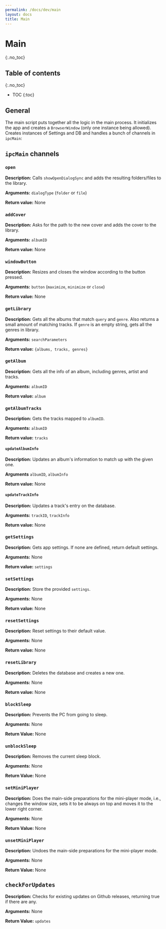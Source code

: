 ```yaml
---
permalink: /docs/dev/main
layout: docs
title: Main
---
```


# Main

{:.no_toc}

## Table of contents

{:.no_toc}

* TOC
  {:toc}

## General

The main script puts together all the logic in the main process. It initializes the app and creates a `BrowserWindow` (only one instance being allowed). Creates instances of Settings and DB and handles a bunch of channels in `ipcMain`:

## `ipcMain` channels

### `open`

**Description:** Calls `showOpenDialogSync` and adds the resulting folders/files to the library.

**Arguments:** `dialogType` (`folder` or `file`)

**Return value:** None

### `addCover`

**Description:** Asks for the path to the new cover and adds the cover to the library.

**Arguments:** `albumID`

**Return value:** None



### `windowButton`

**Description:** Resizes and closes the window according to the button pressed.

**Arguments:** `button` (`maximize`, `minimize` or `close`)

**Return value:** None

### `getLibrary`

**Description:** Gets all the albums that match `query` and `genre`. Also returns a small amount of matching tracks. If `genre` is an empty string, gets all the genres in library.

**Arguments:** `searchParameters`

**Return value:** `{albums, tracks, genres}`

### `getAlbum`

**Description:** Gets all the info of an album, including genres, artist and tracks.

**Arguments:** `albumID`

**Return value:** `album`

### `getAlbumTracks`

**Description:** Gets the tracks mapped to `albumID`.

**Arguments:** `albumID`

**Return value:** `tracks`

#### `updateAlbumInfo`

**Description:** Updates an album's information to match up with the given one.

**Arguments** `albumID`, `albumInfo`

**Return value:** None

#### `updateTrackInfo`

**Description:** Updates a track's entry on the database.

**Arguments:** `trackID`, `trackInfo`

**Return value:** None

### `getSettings`

**Description:** Gets app settings. If none are defined, return default settings.

**Arguments:** None

**Return value:** `settings`

### `setSettings`

**Description:** Store the provided `settings`.

**Arguments:** None

**Return value:** None

### `resetSettings`

**Description:** Reset settings to their default value.

**Arguments:** None

**Return value:** None

### `resetLibrary`

**Description:** Deletes the database and creates a new one.

**Arguments:** None

**Return value:** None

### `blockSleep`

**Description:** Prevents the PC from going to sleep.

**Arguments:** None

**Return Value:** None

### `unblockSleep`

**Description:** Removes the current sleep block.

**Arguments:** None

**Return Value:** None

### `setMiniPlayer`

**Description:** Does the main-side preparations for the mini-player mode, i.e., changes the window size, sets it to be always on top and moves it to the lower right corner.

**Arguments:** None

**Return Value:** None

### `unsetMiniPlayer`

**Description:** Undoes the main-side preparations for the mini-player mode.

**Arguments:** None

**Return Value:** None

## `checkForUpdates`

**Description:** Checks for existing updates on Github releases, returning true if there are any.

**Arguments:** None

**Return Value:** `updates`
